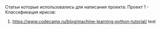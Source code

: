 Статьи которые использовались для написания проекта:
Проект 1 - Классификация ирисов:
  1) https://www.codecamp.ru/blog/machine-learning-python-tutorial/
test
